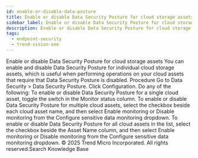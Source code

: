 ```yaml
---
id: enable-or-disable-data-posture
title: Enable or disable Data Security Posture for cloud storage assets
sidebar_label: Enable or disable Data Security Posture for cloud storage assets
description: Enable or disable Data Security Posture for cloud storage assets
tags:
  - endpoint-security
  - trend-vision-one
---
```


 Enable or disable Data Security Posture for cloud storage assets You can enable and disable Data Security Posture for individual cloud storage assets, which is useful when performing operations on your cloud assets that require that Data Security Posture is disabled. Procedure Go to Data Security > Data Security Posture. Click Configuration. Do any of the following: To enable or disable Data Security Posture for a single cloud asset, toggle the switch in the Monitor status column. To enable or disable Data Security Posture for multiple cloud assets, select the checkbox beside each cloud asset name, and then select Enable monitoring or Disable monitoring from the Configure sensitive data monitoring dropdown. To enable or disable Data Security Posture for all cloud assets in the list, select the checkbox beside the Asset Name column, and then select Enable monitoring or Disable monitoring from the Configure sensitive data monitoring dropdown. © 2025 Trend Micro Incorporated. All rights reserved.Search Knowledge Base